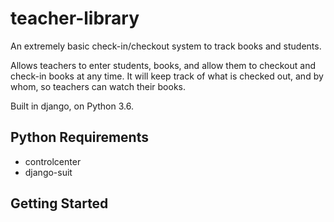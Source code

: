 # teacher-library

An extremely basic check-in/checkout system to track books and students.

Allows teachers to enter students, books, and allow them to checkout and check-in books at any time.  It will keep track of what is checked out, and by whom, so teachers can watch their books.

Built in django, on Python 3.6.

## Python Requirements
* controlcenter
* django-suit

## Getting Started

